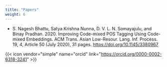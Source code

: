 ```yaml
---
title: "Papers"
weight: 6
---
```

- S. Nagesh Bhattu, Satya Krishna Nunna, D. V. L. N. Somayajulu, and Binay Pradhan. 2020. Improving Code-mixed POS Tagging Using Code-mixed Embeddings. ACM Trans. Asian Low-Resour. Lang. Inf. Process. 19, 4, Article 50 (July 2020), 31 pages. https://doi.org/10.1145/3380967

{{< icon vendor="simple" name="orcid" link="https://orcid.org/0000-0002-6318-3241" >}}